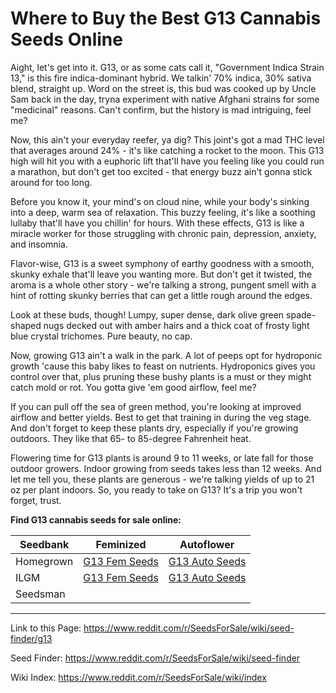 # Where to Buy the Best G13 Cannabis Seeds Online

Aight, let's get into it. G13, or as some cats call it, "Government Indica Strain 13," is this fire indica-dominant hybrid. We talkin' 70% indica, 30% sativa blend, straight up. Word on the street is, this bud was cooked up by Uncle Sam back in the day, tryna experiment with native Afghani strains for some "medicinal" reasons. Can't confirm, but the history is mad intriguing, feel me?

Now, this ain't your everyday reefer, ya dig? This joint's got a mad THC level that averages around 24% - it's like catching a rocket to the moon. This G13 high will hit you with a euphoric lift that'll have you feeling like you could run a marathon, but don't get too excited - that energy buzz ain't gonna stick around for too long.

Before you know it, your mind's on cloud nine, while your body's sinking into a deep, warm sea of relaxation. This buzzy feeling, it's like a soothing lullaby that'll have you chillin' for hours. With these effects, G13 is like a miracle worker for those struggling with chronic pain, depression, anxiety, and insomnia.

Flavor-wise, G13 is a sweet symphony of earthy goodness with a smooth, skunky exhale that'll leave you wanting more. But don't get it twisted, the aroma is a whole other story - we're talking a strong, pungent smell with a hint of rotting skunky berries that can get a little rough around the edges.

Look at these buds, though! Lumpy, super dense, dark olive green spade-shaped nugs decked out with amber hairs and a thick coat of frosty light blue crystal trichomes. Pure beauty, no cap.

Now, growing G13 ain't a walk in the park. A lot of peeps opt for hydroponic growth 'cause this baby likes to feast on nutrients. Hydroponics gives you control over that, plus pruning these bushy plants is a must or they might catch mold or rot. You gotta give 'em good airflow, feel me?

If you can pull off the sea of green method, you're looking at improved airflow and better yields. Best to get that training in during the veg stage. And don't forget to keep these plants dry, especially if you're growing outdoors. They like that 65- to 85-degree Fahrenheit heat.

Flowering time for G13 plants is around 9 to 11 weeks, or late fall for those outdoor growers. Indoor growing from seeds takes less than 12 weeks. And let me tell you, these plants are generous - we're talking yields of up to 21 oz per plant indoors. So, you ready to take on G13? It's a trip you won't forget, trust.

**Find G13 cannabis seeds for sale online:**

| Seedbank  | Feminized | Autoflower |
|-----------|-----------|------------|
| Homegrown | [G13 Fem Seeds](https://homegrowncannabisco.com/products/g13-feminized-marijuana-seeds?a_aid=sale) | [G13 Auto Seeds](https://homegrowncannabisco.com/products/g13-autoflower-marijuana-seeds?a_aid=sale) |
| ILGM      | [G13 Fem Seeds](https://ilgm.com/products/g13-feminized-seeds?aff=2191) | [G13 Auto Seeds](https://ilgm.com/products/g13-autoflower-seeds?aff=2191) |
| Seedsman  |  |  |

___

Link to this Page: https://www.reddit.com/r/SeedsForSale/wiki/seed-finder/g13

Seed Finder: https://www.reddit.com/r/SeedsForSale/wiki/seed-finder

Wiki Index: https://www.reddit.com/r/SeedsForSale/wiki/index

